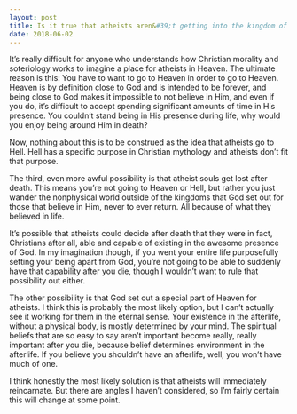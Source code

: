 ```yaml
---
layout: post
title: Is it true that atheists aren&#39;t getting into the kingdom of heaven?
date: 2018-06-02
---
```


<p>It’s really difficult for anyone who understands how Christian morality and soteriology works to imagine a place for atheists in Heaven. The ultimate reason is this: You have to want to go to Heaven in order to go to Heaven. Heaven is by definition close to God and is intended to be forever, and being close to God makes it impossible to not believe in Him, and even if you do, it’s difficult to accept spending significant amounts of time in His presence. You couldn’t stand being in His presence during life, why would you enjoy being around Him in death?</p><p>Now, nothing about this is to be construed as the idea that atheists go to Hell. Hell has a specific purpose in Christian mythology and atheists don’t fit that purpose.</p><p>The third, even more awful possibility is that atheist souls get lost after death. This means you’re not going to Heaven or Hell, but rather you just wander the nonphysical world outside of the kingdoms that God set out for those that believe in Him, never to ever return. All because of what they believed in life.</p><p>It’s possible that atheists could decide after death that they were in fact, Christians after all, able and capable of existing in the awesome presence of God. In my imagination though, if you went your entire life purposefully setting your being apart from God, you’re not going to be able to suddenly have that capability after you die, though I wouldn’t want to rule that possibility out either.</p><p>The other possibility is that God set out a special part of Heaven for atheists. I think this is probably the most likely option, but I can’t actually see it working for them in the eternal sense. Your existence in the afterlife, without a physical body, is mostly determined by your mind. The spiritual beliefs that are so easy to say aren’t important become really, really important after you die, because belief determines environment in the afterlife. If you believe you shouldn’t have an afterlife, well, you won’t have much of one.</p><p>I think honestly the most likely solution is that atheists will immediately reincarnate. But there are angles I haven’t considered, so I’m fairly certain this will change at some point.</p>
